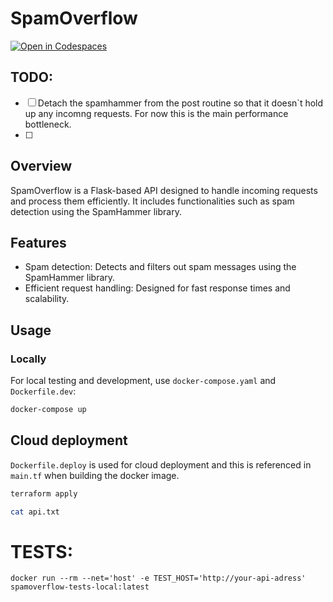 # SpamOverflow

[![Open in Codespaces](https://classroom.github.com/assets/launch-codespace-7f7980b617ed060a017424585567c406b6ee15c891e84e1186181d67ecf80aa0.svg)](https://classroom.github.com/open-in-codespaces?assignment_repo_id=14280373)

## TODO:
- [ ] Detach the spamhammer from the post routine so that it doesn`t hold up any incomng requests. For now this is the main performance bottleneck.
- [ ] 

## Overview

SpamOverflow is a Flask-based API designed to handle incoming requests and process them efficiently. It includes functionalities such as spam detection using the SpamHammer library.

## Features

- Spam detection: Detects and filters out spam messages using the SpamHammer library.
- Efficient request handling: Designed for fast response times and scalability.

## Usage

### Locally

For local testing and development, use `docker-compose.yaml` and `Dockerfile.dev`:

```bash
docker-compose up
```

## Cloud deployment 
`Dockerfile.deploy` is used for cloud deployment and this is referenced in `main.tf` when building the docker image. 


```bash
terraform apply

cat api.txt
```


# TESTS:
```
docker run --rm --net='host' -e TEST_HOST='http://your-api-adress' spamoverflow-tests-local:latest
```